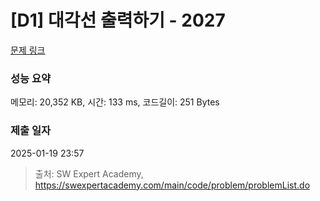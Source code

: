 # [D1] 대각선 출력하기 - 2027 

[문제 링크](https://swexpertacademy.com/main/code/problem/problemDetail.do?contestProbId=AV5QFuZ6As0DFAUq) 

### 성능 요약

메모리: 20,352 KB, 시간: 133 ms, 코드길이: 251 Bytes

### 제출 일자

2025-01-19 23:57



> 출처: SW Expert Academy, https://swexpertacademy.com/main/code/problem/problemList.do